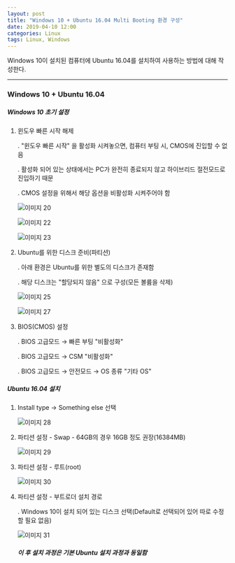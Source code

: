 ```yaml
---
layout: post
title: "Windows 10 + Ubuntu 16.04 Multi Booting 환경 구성"
date: 2019-04-10 12:00
categories: Linux
tags: Linux, Windows
---
```




Windows 10이 설치된 컴퓨터에 Ubuntu 16.04를 설치하여 사용하는 방법에 대해 작성한다.

------

### Windows 10 + Ubuntu 16.04

##### Windows 10 초기 설정

1. 윈도우 빠른 시작 해제

   . "윈도우 빠른 시작" 을 활성화 시켜놓으면, 컴퓨터 부팅 시, CMOS에 진입할 수 없음

   . 활성화 되어 있는 상태에서는 PC가 완전히 종료되지 않고 하이브리드 절전모드로 진입하기 때문

   . CMOS 설정을 위해서 해당 옵션을 비활성화 시켜주어야 함

   ![이미지 20](https://user-images.githubusercontent.com/29933947/55859932-11a56580-5bae-11e9-8f11-ec14a7e43945.png)

   

   

   ![이미지 22](https://user-images.githubusercontent.com/29933947/55860487-4fef5480-5baf-11e9-8751-9bd3a5986c19.png)

   

   

   ![이미지 23](https://user-images.githubusercontent.com/29933947/55860491-51b91800-5baf-11e9-885a-02e3b205cc17.png)

   

2. Ubuntu를 위한 디스크 준비(파티션)

   . 아래 환경은 Ubuntu를 위한 별도의 디스크가 존재함

   . 해당 디스크는 "할당되지 않음" 으로 구성(모든 볼륨을 삭제)

   

   

   ![이미지 25](https://user-images.githubusercontent.com/29933947/55861485-70b8a980-5bb1-11e9-99de-8ce48dba23df.png)

   

   

   ![이미지 27](https://user-images.githubusercontent.com/29933947/55861488-71514000-5bb1-11e9-9815-d98fdb0feae4.png)

   

3. BIOS(CMOS) 설정

   . BIOS 고급모드 → 빠른 부팅 "비활성화"

   . BIOS 고급모드 → CSM "비활성화" 

   . BIOS 고급모드 → 안전모드 → OS 종류 "기타 OS"



##### Ubuntu 16.04 설치

1. Install type → Something else 선택

   ![이미지 28](https://user-images.githubusercontent.com/29933947/55862848-41f00280-5bb4-11e9-9ad6-06526ed49e9c.png)

   

   

2. 파티션 설정 - Swap - 64GB의 경우 16GB 정도 권장(16384MB)

   

   ![이미지 29](https://user-images.githubusercontent.com/29933947/55862850-41f00280-5bb4-11e9-8e2a-9e859de213b0.png)

   

   

3. 파티션 설정 - 루트(root)

   

   ![이미지 30](https://user-images.githubusercontent.com/29933947/55862851-41f00280-5bb4-11e9-9450-ab1859937a9b.png)

   

   

4. 파티션 설정 - 부트로더 설치 경로

   . Windows 10이 설치 되어 있는 디스크 선택(Default로 선택되어 있어 따로 수정할 필요 없음)

   

   ![이미지 31](https://user-images.githubusercontent.com/29933947/55863125-df4b3680-5bb4-11e9-8935-bcaa962b37cc.png)

   

   ##### 이 후 설치 과정은 기본 Ubuntu 설치 과정과 동일함







